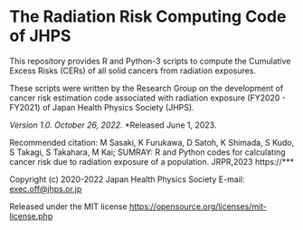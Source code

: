 # **The Radiation Risk Computing Code of JHPS**
This repository provides R and Python-3 scripts to compute the Cumulative Excess Risks (CERs) of all solid cancers from radiation exposures.

These scripts were written by the Research Group on the development of cancer risk estimation code associated with radiation exposure (FY2020 - FY2021) of Japan Health Physics Society (JHPS).

*Version 1.0. October 26, 2022.*
*Released June 1, 2023.

Recommended citation:
M Sasaki, K Furukawa, D Satoh, K Shimada, S Kudo, S Takagi, S Takahara, M Kai; SUMRAY: R and Python codes for calculating cancer risk due to radiation exposure of a population. JRPR,2023
https://***

Copyright (c) 2020-2022 Japan Health Physics Society
E-mail: exec.off@jhps.or.jp

Released under the MIT license
https://opensource.org/licenses/mit-license.php

